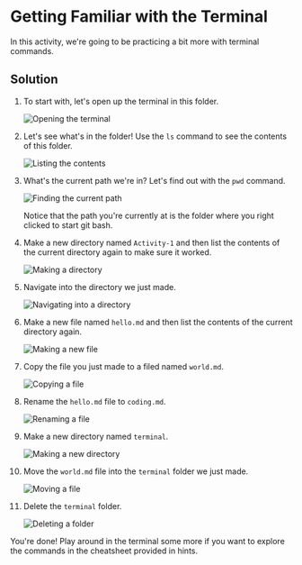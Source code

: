 # Getting Familiar with the Terminal

In this activity, we're going to be practicing a bit more with terminal commands.

## Solution

1. To start with, let's open up the terminal in this folder.

    ![Opening the terminal](Images/01.PNG)

2. Let's see what's in the folder! Use the `ls` command to see the contents of this folder.

    ![Listing the contents](Images/02.PNG)

3. What's the current path we're in? Let's find out with the `pwd` command.

    ![Finding the current path](Images/03.PNG)

    Notice that the path you're currently at is the folder where you right clicked to start git bash.

4. Make a new directory named `Activity-1` and then list the contents of the current directory again to make sure it worked.

    ![Making a directory](Images/04.PNG)

5. Navigate into the directory we just made.

    ![Navigating into a directory](Images/05.PNG)

6. Make a new file named `hello.md` and then list the contents of the current directory again.

    ![Making a new file](Images/06.PNG)

7. Copy the file you just made to a filed named `world.md`.

    ![Copying a file](Images/07.PNG)

8. Rename the `hello.md` file to `coding.md`.

    ![Renaming a file](Images/08.PNG)

9. Make a new directory named `terminal`.

    ![Making a new directory](Images/09.PNG)

10. Move the `world.md` file into the `terminal` folder we just made.

    ![Moving a file](Images/10.PNG)

11. Delete the `terminal` folder.

    ![Deleting a folder](Images/11.PNG)

You're done! Play around in the terminal some more if you want to explore the commands in the cheatsheet provided in hints.
